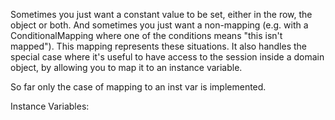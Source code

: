 Sometimes you just want a constant value to be set, either in the row, the object or both. And sometimes you just want a non-mapping (e.g. with a ConditionalMapping where one
of the conditions means "this isn't mapped"). This mapping represents these situations.
It also handles the special case where it's useful to have access to the session inside a
domain object, by allowing you to map it to an instance variable.

So far only the case of mapping to an inst var is implemented.

Instance Variables:
